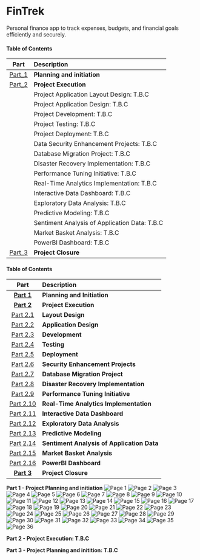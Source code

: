 # FinTrek
Personal finance app to track expenses, budgets, and financial goals efficiently and securely.

#### Table of Contents
| Part | Description |
|:----:|:------------|
|[Part_1](#part1)|**Planning and initiation**|
|[Part_2](#part2)|**Project Execution** |
||Project Application Layout Design: T.B.C|
||Project Application Design: T.B.C|
||Project Development: T.B.C|
||Project Testing: T.B.C|
||Project Deployment: T.B.C|
||Data Security Enhancement Projects: T.B.C|
||Database Migration Project: T.B.C|
||Disaster Recovery Implementation: T.B.C|
||Performance Tuning Initiative: T.B.C|
||Real-Time Analytics Implementation: T.B.C|
||Interactive Data Dashboard: T.B.C|
||Exploratory Data Analysis: T.B.C|
||Predictive Modeling: T.B.C|
||Sentiment Analysis of Application Data: T.B.C|
||Market Basket Analysis: T.B.C|
||PowerBI Dashboard: T.B.C|
|[Part_3](#part3)|**Project Closure** |


#### Table of Contents
| Part | Description |
|:----:|:------------|
|[**Part 1**](#part1)|**Planning and Initiation**|
|[**Part 2**](#part2)|**Project Execution** |
|[Part 2.1](#layout-design)|**Layout Design**|
|[Part 2.2](#application-design)|**Application Design**|
|[Part 2.3](#development)|**Development**|
|[Part 2.4](#testing)|**Testing**|
|[Part 2.5](#deployment)|**Deployment**|
|[Part 2.6](#security-enhancement)|**Security Enhancement Projects**|
|[Part 2.7](#database-migration)|**Database Migration Project**|
|[Part 2.8](#disaster-recovery)|**Disaster Recovery Implementation**|
|[Part 2.9](#performance-tuning)|**Performance Tuning Initiative**|
|[Part 2.10](#real-time-analytics)|**Real-Time Analytics Implementation**|
|[Part 2.11](#interactive-data-dashboard)|**Interactive Data Dashboard**|
|[Part 2.12](#exploratory-data-analysis)|**Exploratory Data Analysis**|
|[Part 2.13](#predictive-modeling)|**Predictive Modeling**|
|[Part 2.14](#sentiment-analysis)|**Sentiment Analysis of Application Data**|
|[Part 2.15](#market-basket-analysis)|**Market Basket Analysis**|
|[Part 2.16](#powerbi-dashboard)|**PowerBI Dashboard**|
|[**Part 3**](#part3)|**Project Closure** |






<a id=part1></a> **Part 1 - Project Planning and initiation**
![Page 1](img/FinTrek_Page_01.png)
![Page 2](img/FinTrek_Page_02.png)
![Page 3](img/FinTrek_Page_03.png)
![Page 4](img/FinTrek_Page_04.png)
![Page 5](img/FinTrek_Page_05.png)
![Page 6](img/FinTrek_Page_06.png)
![Page 7](img/FinTrek_Page_07.png)
![Page 8](img/FinTrek_Page_08.png)
![Page 9](img/FinTrek_Page_09.png)
![Page 10](img/FinTrek_Page_10.png)
![Page 11](img/FinTrek_Page_11.png)
![Page 12](img/FinTrek_Page_12.png)
![Page 13](img/FinTrek_Page_13.png)
![Page 14](img/FinTrek_Page_14.png)
![Page 15](img/FinTrek_Page_15.png)
![Page 16](img/FinTrek_Page_16.png)
![Page 17](img/FinTrek_Page_17.png)
![Page 18](img/FinTrek_Page_18.png)
![Page 19](img/FinTrek_Page_19.png)
![Page 20](img/FinTrek_Page_20.png)
![Page 21](img/FinTrek_Page_21.png)
![Page 22](img/FinTrek_Page_22.png)
![Page 23](img/FinTrek_Page_23.png)
![Page 24](img/FinTrek_Page_24.png)
![Page 25](img/FinTrek_Page_25.png)
![Page 26](img/FinTrek_Page_26.png)
![Page 27](img/FinTrek_Page_27.png)
![Page 28](img/FinTrek_Page_28.png)
![Page 29](img/FinTrek_Page_29.png)
![Page 30](img/FinTrek_Page_30.png)
![Page 31](img/FinTrek_Page_31.png)
![Page 32](img/FinTrek_Page_32.png)
![Page 33](img/FinTrek_Page_33.png)
![Page 34](img/FinTrek_Page_34.png)
![Page 35](img/FinTrek_Page_35.png)
![Page 36](img/FinTrek_Page_36.png)

<a id=part2></a> **Part 2 - Project Execution: T.B.C**

<a id=part3></a> **Part 3 - Project Planning and initition: T.B.C**
